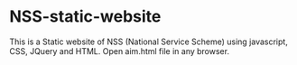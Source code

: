 # NSS-static-website
This is a Static website of NSS (National Service Scheme) using javascript, CSS, JQuery and HTML.
Open aim.html file in any browser.
